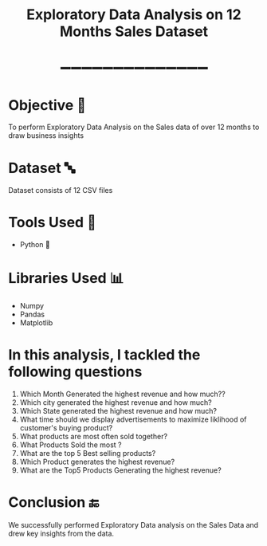 <h1 align='center'>Exploratory Data Analysis on 12 Months Sales Dataset </h1>
<h1 align='center'>➖➖➖➖➖➖➖➖➖➖➖➖➖➖</h1>

# Objective 🎯
To perform Exploratory Data Analysis on the Sales data of over 12 months to draw business insights 

# Dataset 🔤
Dataset consists of 12 CSV files

# Tools Used 🔨
- Python 🐍

# Libraries Used 📊
- Numpy
- Pandas
- Matplotlib

# In this analysis, I tackled the following questions 
1. Which Month Generated the highest revenue and how much??
2. Which city generated the highest revenue and how much?
3. Which State generated the highest revenue and how much?
4. What time should we display advertisements to maximize liklihood of customer's buying product?
5. What products are most often sold together?
6. What Products Sold the most ?
7. What are the top 5 Best selling products?
8. Which Product generates the highest revenue?
9. What are the Top5 Products Generating the highest revenue?

# Conclusion 🔚
We successfully performed Exploratory Data analysis on the Sales Data and drew key insights from the data. 


